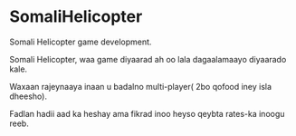 # SomaliHelicopter
 Somali Helicopter game development.
 
 Somali Helicopter, waa game diyaarad ah oo lala dagaalamaayo diyaarado kale.

Waxaan rajeynaaya inaan u badalno multi-player( 2bo qofood iney isla dheesho).

Fadlan hadii aad ka heshay ama fikrad inoo heyso qeybta rates-ka inoogu reeb.

